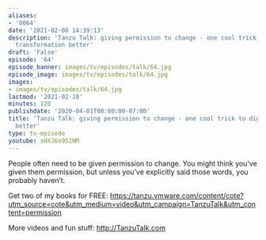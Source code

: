 ```yaml
---
aliases:
- '0064'
date: '2021-02-08 14:39:13'
description: 'Tanzu Talk: giving permission to change - one cool trick to digital
  transformation better'
draft: 'False'
episode: '64'
episode_banner: images/tv/episodes/talk/64.jpg
episode_image: images/tv/episodes/talk/64.jpg
images:
- images/tv/episodes/talk/64.jpg
lastmod: '2021-02-10'
minutes: 120
publishdate: '2020-04-01T00:00:00-07:00'
title: 'Tanzu Talk: giving permission to change - one cool trick to digital transformation
  better'
type: tv-episode
youtube: sHXJ6o952NM
---
```


People often need to be given permission to change. You might think you’ve given them permission, but unless you’ve explicitly said those words, you probably haven’t.

Get two of my books for FREE: https://tanzu.vmware.com/content/cote?utm_source=cote&utm_medium=video&utm_campaign=TanzuTalk&utm_content=permission

More videos and fun stuff: http://TanzuTalk.com